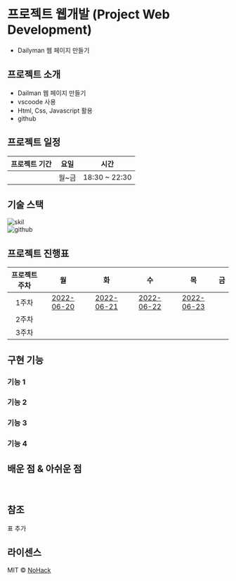 # 프로젝트 웹개발 (Project Web Development)
- Dailyman 웹 페이지 만들기

## 프로젝트 소개
- Dailman 웹 페이지 만들기
- vscoode 사용
- Html, Css, Javascript 활용
- github

## 프로젝트 일정
|프로젝트 기간    |  요일     | 시간       |
| :-:            |   :-:    |    :-:    |
|    |  월~금    |18:30 ~ 22:30|


## 기술 스택

![skil]
<br>
![github]

## 프로젝트 진행표
|프로젝트 주차  |      월        |    화         |  수           |  목           | 금            |        
| :-:          |  :-:           | :-:           | :-:          |  :-:          | :-:           |
|1주차         | [2022-06-20]   | [2022-06-21]  | [2022-06-22]  | [2022-06-23] |               |       
|2주차         |                |               |              |               |               |        
|3주차         |                |               |              |               |               |        

## 구현 기능

### 기능 1

### 기능 2

### 기능 3

### 기능 4



## 배운 점 & 아쉬운 점

<p align="justify">

</p>

<br>

## 참조
표 추가
## 라이센스

MIT &copy; [NoHack](mailto:lbjp114@gmail.com)

[2022-06-20]:https://unique-parfait-2e138b.netlify.app
[2022-06-21]: https://lively-kulfi-a1a64d.netlify.app
[2022-06-22]: https://earnest-malabi-19999e.netlify.app
[2022-06-23]: https://vocal-cat-9475ad.netlify.app




<!-- Stack Icon Refernces -->

[skil]: https://s3.ap-northeast-2.amazonaws.com/bootcamp-prep-assets/images/html-css-js.gif
[github]: https://blog.kakaocdn.net/dn/rGc0K/btqNoR37HUE/QoRyb2bvKrswwKMgNY97gK/img.png
<!-- [js]: https://commons.wikimedia.org/wiki/File:Javascript-shield.svg -->
<!-- [html]: https://upload.wikimedia.org/wikipedia/commons/thumb/6/61/HTML5_logo_and_wordmark.svg/1024px-HTML5_logo_and_wordmark.svg.png -->
<!-- [css]: https://i.pinimg.com/originals/eb/7e/20/eb7e20e646f5b7ec9ed4f8f78a5dee8f.png -->

